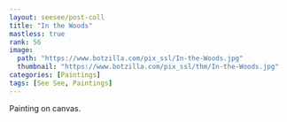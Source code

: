 ```yaml
---
layout: seesee/post-coll
title: "In the Woods"
mastless: true
rank: 56
image:
  path: "https://www.botzilla.com/pix_ssl/In-the-Woods.jpg"
  thumbnail: "https://www.botzilla.com/pix_ssl/thm/In-the-Woods.jpg"
categories: [Paintings]
tags: [See See, Paintings]
---
```


Painting on canvas.



